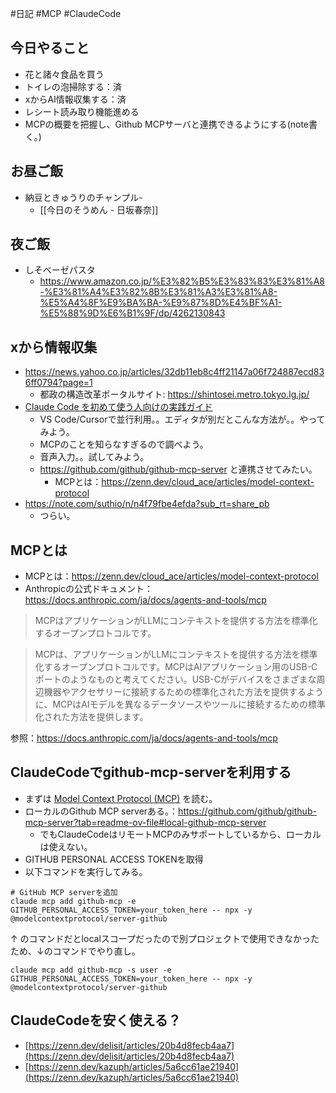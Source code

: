 #日記 #MCP #ClaudeCode 

## 今日やること
- 花と諸々食品を買う
- トイレの泡掃除する：済
- xからAI情報収集する：済
- レシート読み取り機能進める
- MCPの概要を把握し、Github MCPサーバと連携できるようにする(note書く。)

## お昼ご飯
- 納豆ときゅうりのチャンプル-
	-  [[今日のそうめん - 日坂春奈]]
## 夜ご飯
- しそベーゼパスタ
	-  https://www.amazon.co.jp/%E3%82%B5%E3%83%83%E3%81%A8-%E3%81%A4%E3%82%8B%E3%81%A3%E3%81%A8-%E5%A4%8F%E9%BA%BA-%E9%87%8D%E4%BF%A1-%E5%88%9D%E6%B1%9F/dp/4262130843

## xから情報収集
- https://news.yahoo.co.jp/articles/32db11eb8c4ff21147a06f724887ecd836ff0794?page=1
	- 都政の構造改革ポータルサイト: https://shintosei.metro.tokyo.lg.jp/
- [Claude Code を初めて使う人向けの実践ガイド](https://zenn.dev/hokuto_tech/articles/86d1edb33da61a)
	- VS Code/Cursorで並行利用。。エディタが別だとこんな方法が。。やってみよう。
	- MCPのことを知らなすぎるので調べよう。
	- 音声入力。。試してみよう。
	- https://github.com/github/github-mcp-server と連携させてみたい。
		- MCPとは：https://zenn.dev/cloud_ace/articles/model-context-protocol
- https://note.com/suthio/n/n4f79fbe4efda?sub_rt=share_pb
	- つらい。

## MCPとは
- MCPとは：https://zenn.dev/cloud_ace/articles/model-context-protocol
- Anthropicの公式ドキュメント：https://docs.anthropic.com/ja/docs/agents-and-tools/mcp

> MCPはアプリケーションがLLMにコンテキストを提供する方法を標準化するオープンプロトコルです。

>MCPは、アプリケーションがLLMにコンテキストを提供する方法を標準化するオープンプロトコルです。MCPはAIアプリケーション用のUSB-Cポートのようなものと考えてください。USB-Cがデバイスをさまざまな周辺機器やアクセサリーに接続するための標準化された方法を提供するように、MCPはAIモデルを異なるデータソースやツールに接続するための標準化された方法を提供します。

参照：https://docs.anthropic.com/ja/docs/agents-and-tools/mcp

## ClaudeCodeでgithub-mcp-serverを利用する
- まずは [Model Context Protocol (MCP)](https://docs.anthropic.com/ja/docs/claude-code/mcp) を読む。
- ローカルのGithub MCP serverある。：https://github.com/github/github-mcp-server?tab=readme-ov-file#local-github-mcp-server
	- でもClaudeCodeはリモートMCPのみサポートしているから、ローカルは使えない。
- GITHUB PERSONAL ACCESS TOKENを取得
- 以下コマンドを実行してみる。
```
# GitHub MCP serverを追加
claude mcp add github-mcp -e GITHUB_PERSONAL_ACCESS_TOKEN=your_token_here -- npx -y @modelcontextprotocol/server-github
```
↑ のコマンドだとlocalスコープだったので別プロジェクトで使用できなかったため、↓のコマンドでやり直し。
```
claude mcp add github-mcp -s user -e GITHUB_PERSONAL_ACCESS_TOKEN=your_token_here -- npx -y @modelcontextprotocol/server-github
```

## ClaudeCodeを安く使える？
- [https://zenn.dev/delisit/articles/20b4d8fecb4aa7](https://zenn.dev/delisit/articles/20b4d8fecb4aa7)
- [https://zenn.dev/kazuph/articles/5a6cc61ae21940](https://zenn.dev/kazuph/articles/5a6cc61ae21940)
